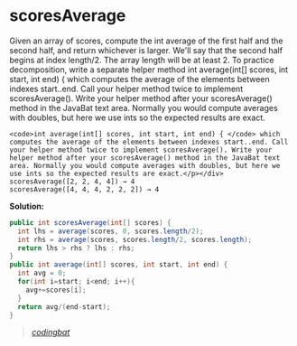 # scoresAverage

Given an array of scores, compute the int average of the first half and the second half, and return whichever is larger. We'll say that the second half begins at index length/2. The array length will be at least 2. To practice decomposition, write a separate helper method 
int average(int[] scores, int start, int end) { which computes the average of the elements between indexes start..end. Call your helper method twice to implement scoresAverage(). Write your helper method after your scoresAverage() method in the JavaBat text area. Normally you would compute averages with doubles, but here we use ints so the expected results are exact.

```
<code>int average(int[] scores, int start, int end) { </code> which computes the average of the elements between indexes start..end. Call your helper method twice to implement scoresAverage(). Write your helper method after your scoresAverage() method in the JavaBat text area. Normally you would compute averages with doubles, but here we use ints so the expected results are exact.</p></div>
scoresAverage([2, 2, 4, 4]) → 4
scoresAverage([4, 4, 4, 2, 2, 2]) → 4
```

**Solution:**

```java
public int scoresAverage(int[] scores) {
  int lhs = average(scores, 0, scores.length/2);
  int rhs = average(scores, scores.length/2, scores.length);
  return lhs > rhs ? lhs : rhs;
}
public int average(int[] scores, int start, int end) {
  int avg = 0;
  for(int i=start; i<end; i++){
    avg+=scores[i];
  }
  return avg/(end-start);
}
```

> _[codingbat](https://codingbat.com/prob/p123837)_